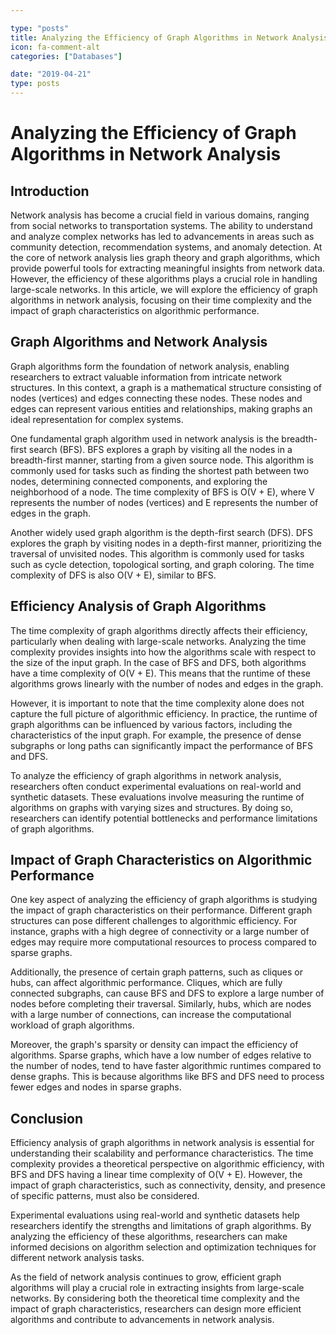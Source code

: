```yaml
---

type: "posts"
title: Analyzing the Efficiency of Graph Algorithms in Network Analysis
icon: fa-comment-alt
categories: ["Databases"]

date: "2019-04-21"
type: posts
---
```





# Analyzing the Efficiency of Graph Algorithms in Network Analysis

## Introduction

Network analysis has become a crucial field in various domains, ranging from social networks to transportation systems. The ability to understand and analyze complex networks has led to advancements in areas such as community detection, recommendation systems, and anomaly detection. At the core of network analysis lies graph theory and graph algorithms, which provide powerful tools for extracting meaningful insights from network data. However, the efficiency of these algorithms plays a crucial role in handling large-scale networks. In this article, we will explore the efficiency of graph algorithms in network analysis, focusing on their time complexity and the impact of graph characteristics on algorithmic performance.

## Graph Algorithms and Network Analysis

Graph algorithms form the foundation of network analysis, enabling researchers to extract valuable information from intricate network structures. In this context, a graph is a mathematical structure consisting of nodes (vertices) and edges connecting these nodes. These nodes and edges can represent various entities and relationships, making graphs an ideal representation for complex systems.

One fundamental graph algorithm used in network analysis is the breadth-first search (BFS). BFS explores a graph by visiting all the nodes in a breadth-first manner, starting from a given source node. This algorithm is commonly used for tasks such as finding the shortest path between two nodes, determining connected components, and exploring the neighborhood of a node. The time complexity of BFS is O(V + E), where V represents the number of nodes (vertices) and E represents the number of edges in the graph.

Another widely used graph algorithm is the depth-first search (DFS). DFS explores the graph by visiting nodes in a depth-first manner, prioritizing the traversal of unvisited nodes. This algorithm is commonly used for tasks such as cycle detection, topological sorting, and graph coloring. The time complexity of DFS is also O(V + E), similar to BFS.

## Efficiency Analysis of Graph Algorithms

The time complexity of graph algorithms directly affects their efficiency, particularly when dealing with large-scale networks. Analyzing the time complexity provides insights into how the algorithms scale with respect to the size of the input graph. In the case of BFS and DFS, both algorithms have a time complexity of O(V + E). This means that the runtime of these algorithms grows linearly with the number of nodes and edges in the graph.

However, it is important to note that the time complexity alone does not capture the full picture of algorithmic efficiency. In practice, the runtime of graph algorithms can be influenced by various factors, including the characteristics of the input graph. For example, the presence of dense subgraphs or long paths can significantly impact the performance of BFS and DFS.

To analyze the efficiency of graph algorithms in network analysis, researchers often conduct experimental evaluations on real-world and synthetic datasets. These evaluations involve measuring the runtime of algorithms on graphs with varying sizes and structures. By doing so, researchers can identify potential bottlenecks and performance limitations of graph algorithms.

## Impact of Graph Characteristics on Algorithmic Performance

One key aspect of analyzing the efficiency of graph algorithms is studying the impact of graph characteristics on their performance. Different graph structures can pose different challenges to algorithmic efficiency. For instance, graphs with a high degree of connectivity or a large number of edges may require more computational resources to process compared to sparse graphs.

Additionally, the presence of certain graph patterns, such as cliques or hubs, can affect algorithmic performance. Cliques, which are fully connected subgraphs, can cause BFS and DFS to explore a large number of nodes before completing their traversal. Similarly, hubs, which are nodes with a large number of connections, can increase the computational workload of graph algorithms.

Moreover, the graph's sparsity or density can impact the efficiency of algorithms. Sparse graphs, which have a low number of edges relative to the number of nodes, tend to have faster algorithmic runtimes compared to dense graphs. This is because algorithms like BFS and DFS need to process fewer edges and nodes in sparse graphs.

## Conclusion

Efficiency analysis of graph algorithms in network analysis is essential for understanding their scalability and performance characteristics. The time complexity provides a theoretical perspective on algorithmic efficiency, with BFS and DFS having a linear time complexity of O(V + E). However, the impact of graph characteristics, such as connectivity, density, and presence of specific patterns, must also be considered.

Experimental evaluations using real-world and synthetic datasets help researchers identify the strengths and limitations of graph algorithms. By analyzing the efficiency of these algorithms, researchers can make informed decisions on algorithm selection and optimization techniques for different network analysis tasks.

As the field of network analysis continues to grow, efficient graph algorithms will play a crucial role in extracting insights from large-scale networks. By considering both the theoretical time complexity and the impact of graph characteristics, researchers can design more efficient algorithms and contribute to advancements in network analysis.
